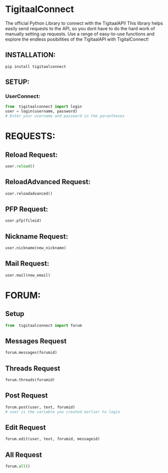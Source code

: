 # **TigitaalConnect**
The official Python Library to connect with the TigitaalAPI! This library helps easily send requests
to the API, so you dont have to do the hard work of manually setting up requests.
Use a range of easy-to-use functions and explore the endless posibilities of the TigitaalAPI with 
TigitalConnect!


## INSTALLATION:

`pip install tigitaalconnect`


## SETUP:

### UserConnect: 
```python
from  tigitaalconnect import login
user = login(username, password)
# Enter your username and password in the parantheses
```

# REQUESTS:

## Reload Request:
```python
user.reload()
```
## ReloadAdvanced Request: 
```python
user.reloadadvanced()
```
## PFP Request:
```python
user.pfp(fileid)
```
## Nickname Request:
```python
user.nickname(new_nickname)
```
## Mail Request:
```python
user.mail(new_email)
```

# FORUM:

## Setup
```python
from  tigitaalconnect import forum
```
## Messages Request
```python
forum.messages(forumid)
```
## Threads Request
```python
forum.threads(forumid)
```
## Post Request
```python
forum.post(user, text, forumid)
# user is the variable you created earlier to login
```
## Edit Request
```python
forum.edit(user, text, forumid, messageid)
```
## All Request
```python
forum.all()
```